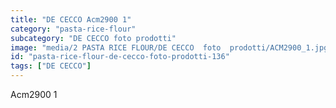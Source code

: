 ```yaml
---
title: "DE CECCO Acm2900 1"
category: "pasta-rice-flour"
subcategory: "DE CECCO foto prodotti"
image: "media/2 PASTA RICE FLOUR/DE CECCO  foto  prodotti/ACM2900_1.jpg"
id: "pasta-rice-flour-de-cecco-foto-prodotti-136"
tags: ["DE CECCO"]
---
```


Acm2900 1
